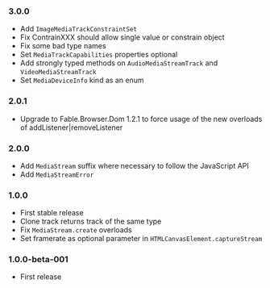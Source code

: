 ### 3.0.0

* Add `ImageMediaTrackConstraintSet`
* Fix ContrainXXX should allow single value or constrain object
* Fix some bad type names
* Set `MediaTrackCapabilities` properties optional
* Add strongly typed methods on `AudioMediaStreamTrack` and `VideoMediaStreamTrack`
* Set `MediaDeviceInfo` kind as an enum

### 2.0.1

* Upgrade to Fable.Browser.Dom 1.2.1 to force usage of the new overloads of addListener|removeListener

### 2.0.0

* Add `MediaStream` suffix where necessary to follow the JavaScript API
* Add `MediaStreamError`

### 1.0.0

* First stable release
* Clone track returns track of the same type
* Fix `MediaStream.create` overloads
* Set framerate as optional parameter in `HTMLCanvasElement.captureStream`


### 1.0.0-beta-001

* First release
